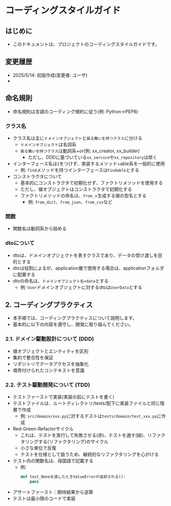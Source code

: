# コーディングスタイルガイド

## はじめに
- このドキュメントは、プロジェクトのコーディングスタイルガイドです。

## 変更履歴
- 2025/5/14: 初版作成(変更者: ユーザ)
- 

## 命名規則
- 命名規則は言語のコーディング規約に従う(例: Python→PEP8)

### クラス名
- クラス名は主に`ドメインオブジェクト`と`振る舞いを持つクラス`に分ける
  - `ドメインオブジェクト`は名詞系
  - `振る舞いを持つクラス`は動詞系+or(例: xx_creator, xx_builder)
    - ただし、DDDに基づいている`xx_service`や`xx_repository`は除く
- インターフェース名は`I`をつけず、実装するメソッド+able系を一般的に使用
  - 例: `find`メソッドを持つインターフェースは`Findable`とする
- コンストラクタについて
  - 基本的にコンストラクタで初期化せず、ファクトリメソッドを使用する
  - ただし、値オブジェクトはコンストラクタで初期化する
  - ファクトリメソッドの命名は、`from_`+生成する値の型名とする
    - 例: `from_dict`、`from_json`、`from_csv`など

### 関数
- 関数名は動詞系から始める

### dtoについて
- dtoは、ドメインオブジェクトを表すクラスであり、データの受け渡しを目的とする
- dtoは役割によるが、application層で使用する場合は、applicationフォルダに配置する
- dtoの命名は、`ドメインオブジェクト名+data`とする
  - 例: `User`ドメインオブジェクトに対するdtoは`UserData`とする

## 2. コーディングプラクティス
- 本手順では、コーディングプラクティスについて説明します。
- 基本的に以下の内容を遵守し、開発に取り組んでください。

### 2.1. ドメイン駆動設計について (DDD)
- 値オブジェクトとエンティティを区別
- 集約で整合性を保証
- リポジトリでデータアクセスを抽象化
- 境界付けられたコンテキストを意識

### 2.2. テスト駆動開発について (TDD)
- テストファーストで実装(実装の前にテストを書く)
- テストファイルは、ルートディレクトリ/tests/配下に実装ファイルと同じ階層で作成
  - 例: `src/domain/xxx.py`に対するテストは`tests/domain/test_xxx.py`に作成
- Red-Green-Refactorサイクル
  - これは、テストを実行して失敗させる(赤)、テストを通す(緑)、リファクタリングする(リファクタリング)のサイクル
  - 小さな単位で反復
  - テストを仕様として扱うため、継続的なリファクタリングを心がける
- テスト内の関数名は、母国語で記載する
  - 例: 
    ```python
    def test_Noneを渡したときValueErrorが返却される():
        pass
    ```
- アサートファースト：期待結果から逆算
- テストは最小限のコードで実装


